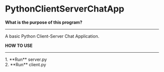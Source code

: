 # PythonClientServerChatApp

**What is the purpose of this program?**
<hr>
A basic Python Client-Server Chat Application.

**HOW TO USE**
<hr>
1. **Run** server.py<br>
2. **Run** client.py
